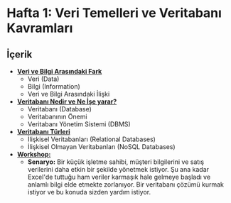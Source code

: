 # Hafta 1: Veri Temelleri ve Veritabanı Kavramları

## İçerik
- [**Veri ve Bilgi Arasındaki Fark**](./hafta1.1)
	- Veri (Data)
	- Bilgi (Information)
	- Veri ve Bilgi Arasındaki İlişki
- [**Veritabanı Nedir ve Ne İşe yarar?**](./hafta1.2)
	- Veritabanı (Database)
	- Veritabanının Önemi
	- Veritabanı Yönetim Sistemi (DBMS)
- [**Veritabanı Türleri**](./hafta1.3)
	- İlişkisel Veritabanları (Relational Databases)
	- İlişkisel Olmayan Veritabanları (NoSQL Databases)
- [**Workshop:**](./hafta1.4)
	- **Senaryo:** Bir küçük işletme sahibi, müşteri bilgilerini ve satış verilerini daha etkin bir şekilde yönetmek istiyor. Şu ana kadar Excel'de tuttuğu ham veriler karmaşık hale gelmeye başladı ve anlamlı bilgi elde etmekte zorlanıyor. Bir veritabanı çözümü kurmak istiyor ve bu konuda sizden yardım istiyor.